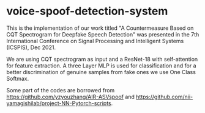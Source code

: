# voice-spoof-detection-system
This is the implementation of our work titled "A Countermeasure Based on CQT Spectrogram for Deepfake Speech Detection" was presented in the 7th International Conference on Signal Processing and Intelligent Systems (ICSPIS), Dec 2021. 

We are using CQT spectrogram as input and a ResNet-18 with self-attention for feature extraction.
A three Layer MLP is used for classification and for a better discrimination of genuine samples from fake ones we use One Class Softmax.

Some part of the codes are borrowed from https://github.com/yzyouzhang/AIR-ASVspoof and https://github.com/nii-yamagishilab/project-NN-Pytorch-scripts.
